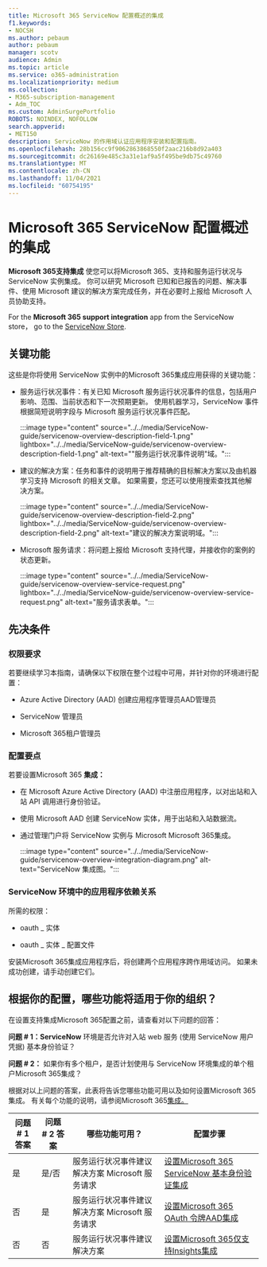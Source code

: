 ```yaml
---
title: Microsoft 365 ServiceNow 配置概述的集成
f1.keywords:
- NOCSH
ms.author: pebaum
author: pebaum
manager: scotv
audience: Admin
ms.topic: article
ms.service: o365-administration
ms.localizationpriority: medium
ms.collection:
- M365-subscription-management
- Adm_TOC
ms.custom: AdminSurgePortfolio
ROBOTS: NOINDEX, NOFOLLOW
search.appverid:
- MET150
description: ServiceNow 的作用域认证应用程序安装和配置指南。
ms.openlocfilehash: 28b156cc9f9062863868550f2aac216b8d92a403
ms.sourcegitcommit: dc26169e485c3a31e1af9a5f495be9db75c49760
ms.translationtype: MT
ms.contentlocale: zh-CN
ms.lasthandoff: 11/04/2021
ms.locfileid: "60754195"
---
```

# <a name="microsoft-365-support-integration-with-servicenow-configuration-overview"></a>Microsoft 365 ServiceNow 配置概述的集成

**Microsoft 365支持集成** 使您可以将Microsoft 365、支持和服务运行状况与 ServiceNow 实例集成。 你可以研究 Microsoft 已知和已报告的问题、解决事件、使用 Microsoft 建议的解决方案完成任务，并在必要时上报给 Microsoft 人员协助支持。

For the **Microsoft 365 support integration** app from the ServiceNow store， go to the [ServiceNow Store](https://store.servicenow.com/sn_appstore_store.do#!/store/application/6d05c93f1b7784507ddd4227cc4bcb9f).

## <a name="key-features"></a>关键功能

这些是你将使用 ServiceNow 实例中的Microsoft 365集成应用获得的关键功能：

- 服务运行状况事件：有关已知 Microsoft 服务运行状况事件的信息，包括用户影响、范围、当前状态和下一次预期更新。 使用机器学习，ServiceNow 事件根据简短说明字段与 Microsoft 服务运行状况事件匹配。

    :::image type="content" source="../../media/ServiceNow-guide/servicenow-overview-description-field-1.png" lightbox="../../media/ServiceNow-guide/servicenow-overview-description-field-1.png" alt-text="&quot;服务运行状况事件说明&quot;域。":::

- 建议的解决方案：任务和事件的说明用于推荐精确的目标解决方案以及由机器学习支持 Microsoft 的相关文章。 如果需要，您还可以使用搜索查找其他解决方案。

    :::image type="content" source="../../media/ServiceNow-guide/servicenow-overview-description-field-2.png" lightbox="../../media/ServiceNow-guide/servicenow-overview-description-field-2.png" alt-text="建议的解决方案说明域。":::

- Microsoft 服务请求：将问题上报给 Microsoft 支持代理，并接收你的案例的状态更新。

    :::image type="content" source="../../media/ServiceNow-guide/servicenow-overview-service-request.png" lightbox="../../media/ServiceNow-guide/servicenow-overview-service-request.png" alt-text="服务请求表单。":::

## <a name="prerequisites"></a>先决条件

### <a name="permissions-requirements"></a>权限要求

若要继续学习本指南，请确保以下权限在整个过程中可用，并针对你的环境进行配置：

- Azure Active Directory (AAD) 创建应用程序管理员AAD管理员

- ServiceNow 管理员

- Microsoft 365租户管理员

### <a name="configuration-highlights"></a>配置要点

若要设置Microsoft 365 **集成：**

- 在 Microsoft Azure Active Directory (AAD) 中注册应用程序，以对出站和入站 API 调用进行身份验证。

- 使用 Microsoft AAD 创建 ServiceNow 实体，用于出站和入站数据流。

- 通过管理门户将 ServiceNow 实例与 Microsoft Microsoft 365集成。

    :::image type="content" source="../../media/ServiceNow-guide/servicenow-overview-integration-diagram.png" alt-text="ServiceNow 集成图。":::

### <a name="application-dependencies-in-your-servicenow-environments"></a>ServiceNow 环境中的应用程序依赖关系

所需的权限：

- oauth \_ 实体

- oauth \_ 实体 \_ 配置文件

安装Microsoft 365集成应用程序后，将创建两个应用程序跨作用域访问。 如果未成功创建，请手动创建它们。

## <a name="what-features-will-work-for-your-organization-based-on-your-configuration"></a>根据你的配置，哪些功能将适用于你的组织？

在设置支持集成Microsoft 365配置之前，请查看对以下问题的回答：

**问题 \# 1：ServiceNow** 环境是否允许对入站 web 服务 (使用 ServiceNow 用户凭据) 基本身份验证？

**问题 \# 2：** 如果你有多个租户，是否计划使用与 ServiceNow 环境集成的单个租户Microsoft 365集成？

根据对以上问题的答案，此表将告诉您哪些功能可用以及如何设置Microsoft 365集成。 有关每个功能的说明，请参阅Microsoft 365[集成。](https://store.servicenow.com/sn_appstore_store.do#!/store/application/6d05c93f1b7784507ddd4227cc4bcb9f)

| 问题 \# 1 答案 | 问题 \# 2 答案 | 哪些功能可用？ | 配置步骤 |
|---------------------|---------------------|-----------|----------------|
| 是                 | 是/否              | 服务运行状况事件建议解决方案 Microsoft 服务请求 | [设置Microsoft 365 ServiceNow 基本身份验证集成](servicenow-basic-authentication.md) |
| 否                  | 是                 | 服务运行状况事件建议解决方案 Microsoft 服务请求 | [设置Microsoft 365 OAuth 令牌AAD集成](servicenow-aad-oauth-token.md)                 |
| 否                  | 否                  | 服务运行状况事件建议解决方案                           | [设置Microsoft 365仅支持Insights集成](servicenow-service-health-incidents-solutions-only.md)                    |
